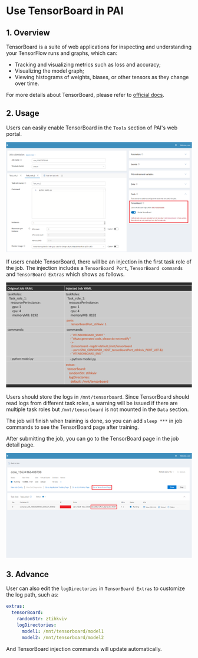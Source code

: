 # Use TensorBoard in PAI

## 1. Overview

TensorBoard is a suite of web applications for inspecting and understanding your TensorFlow runs and graphs, which can:

- Tracking and visualizing metrics such as loss and accuracy;
- Visualizing the model graph;
- Viewing histograms of weights, biases, or other tensors as they change over time.

For more details about TensorBoard, please refer to [official docs](https://www.tensorflow.org/guide/summaries_and_tensorboard).

## 2. Usage

Users can easily enable TensorBoard in the `Tools` section of PAI's web portal.

![](./imgs/tensorboard_tool.png)

If users enable TensorBoard, there will be an injection in the first task role of the job.
The injection includes a `TensorBoard Port`, `TensorBoard commands` and `TensorBoard Extras` which shows as follows.

![](./imgs/tensorboard_injection.png)

Users should store the logs in `/mnt/tensorboard`. Since TensorBoard should read logs from different task roles, a warning will be issued if there are multiple task roles but `/mnt/tensorboard` is not mounted in the `Data` section.

The job will finish when training is done, so you can add `sleep ***` in job commands to see the TensorBoard page after training.

After submitting the job, you can go to the TensorBoard page in the job detail page.

![](./imgs/tensorboard_jobdetail.png)

## 3. Advance

User can also edit the `logDirectories` in `TensorBoard Extras` to customize the log path, such as:

```yaml
extras:
  tensorBoard:
    randomStr: ztihkviv
    logDirectories:
      model1: /mnt/tensorboard/model1
      model2: /mnt/tensorboard/model2
```

And TensorBoard injection commands will update automatically.